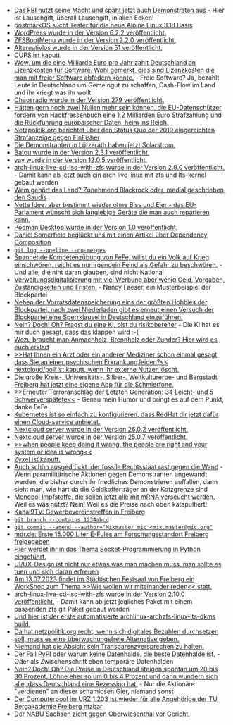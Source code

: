 * [Das FBI nutzt seine Macht und späht jetzt auch Demonstraten aus](http://blog.fefe.de/?ts=9a94ee99) - Hier ist Lauschgift, überall Lauschgift, in allen Ecken!
* [postmarkOS sucht Tester für die neue Alpine Linux 3.18 Basis](https://postmarketos.org/blog/2023/05/21/call-for-testers/)
* [WordPress wurde in der Version 6.2.2 veröffentlicht.](https://www.borncity.com/blog/2023/05/20/wordpress-6-2-2-freigegeben/)
* [ZFSBootMenu wurde in der Version 2.2.0 veröffentlicht.](https://github.com/zbm-dev/zfsbootmenu/releases/tag/v2.2.0)
* [Alternativlos wurde in der Version 51 veröffentlicht.](https://alternativlos.org/51/)
* [CUPS ist kaputt.](https://www.heise.de/news/Drucksystem-CUPS-Codeschmuggel-aus-dem-Netz-moeglich-9061315.html)
* [Wow, um die eine Milliarde Euro pro Jahr zahlt Deutschland an Lizenzkosten für Software. Wohl gemerkt, dies sind Lizenzkosten die man mit freier Software abfedern könnte.](http://blog.fefe.de/?ts=9a95f0b6) - Freie Software? Ja, bezahlt Leute in Deutschland um Gemeingut zu schaffen, Cash-Flow im Land und ihr kriegt was ihr wollt
* [Chaosradio wurde in der Version 279 veröffentlicht.](https://chaosradio.de/zugriff-auf-gesundheitsdaten)
* [Hätten gern noch zwei Nullen mehr sein können, die EU-Datenschützer fordern von Hackfressenbuch eine 1,2 Milliarden Euro Strafzahlung und die Rückführung europäischer Daten, heim ins Reich.](https://www.borncity.com/blog/2023/05/22/eu-datenschtzer-brummen-meta-12-milliarden-geldbue-auf-datentransfer-in-die-usa-verboten/)
* [Netzpolitik.org berichtet über den Status Quo der 2019 eingereichten Strafanzeige gegen FinFisher](https://netzpolitik.org/2023/unsere-strafanzeige-staatsanwaltschaft-erhebt-anklage-gegen-finfisher/)
* [Die Demonstranten in Lützerath haben jetzt Solarstrom.](https://netzpolitik.org/2023/luetzerath-und-co-kein-klimaprotest-ohne-infrastruktur/)
* [Batou wurde in der Version 2.3.1 veröffentlicht.](https://github.com/flyingcircusio/batou/pull/372)
* [yay wurde in der Version 12.0.5 veröffentlicht.](https://github.com/Jguer/yay/releases/tag/v12.0.5)
* [arch-linux-live-cd-iso-with-zfs wurde in der Version 2.9.0 veröffentlicht.](https://github.com/stevleibelt/arch-linux-live-cd-iso-with-zfs/releases/tag/2.9.0) - Damit kann ab jetzt auch ein arch live linux mit zfs und lts-kernel gebaut werden
* [Wem gehört das Land? Zunehmend Blackrock oder, medial geschrieben, den Saudis](https://netzfrauen.org/2023/05/23/landgrabbing-4/)
* [Nette Idee, aber bestimmt wieder ohne Biss und Eier - das EU-Parlament wünscht sich langlebige Geräte die man auch reparieren kann.](https://netzpolitik.org/2023/recht-auf-reparatur-eu-parlament-will-langlebigere-geraete/)
* [Podman Desktop wurde in der Version 1.0 veröffentlicht.](https://www.phoronix.com/news/Podman-Desktop-1.0)
* [Daniel Somerfield beglückt uns mit einen Artikel über Dependency Composition](https://martinfowler.com/articles/dependency-composition.html)
* [`git log --oneline --no-merges`](https://www.30secondsofcode.org/git/s/view-commits-summary/)
* [Spannende Kompetenzübung von FeFe, willst du ein Volk auf Krieg einschwören, reicht es nur irgendein Feind als Gefahr zu beschwören.](http://blog.fefe.de/?ts=9a9094cd) - Und alle, die niht daran glauben, sind nicht National
* [Verwaltungsdigitalisierung mit viel Werbung aber wenig Geld, Vorgaben, Zuständigkeiten und Fristen.](https://netzpolitik.org/2023/ozg-2-0-verwaltungsdigitalisierung-im-gaensemarsch/) - Nancy Faeser, ein Musterbeispiel der Blockpartei
* [Neben der Vorratsdatenspeicherung eins der größten Hobbies der Blockpartei, nach zwei Niederladen gibt es erneut einen Versuch der Blockpartei eine Sperrklausel in Deutschland einzuführen.](https://www.die-partei.de/2023/05/24/sperrklausel-fuer-die-europawahl/)
* [Nein? Doch! Oh? Fragst du eine KI, bist du risikobereiter](https://www.linux-magazin.de/news/studie-einsatz-von-ki-erhoeht-risikobereitschaft/) - Die KI hat es mir duch gesagt, dass das klappen wird :-(
* [Wozu braucht man Anmachholz, Brennholz oder Zunder? Hier wird es euch erklärt](https://www.zauber-kraut.de/wie-ein-kaminfeuer-mit-ofenfertigem-brennholz-gelingt)
* [>>Hat Ihnen ein Arzt oder ein anderer Mediziner schon einmal gesagt, dass Sie an einer psychischen Erkrankung leiden?<<](https://www.philoclopedia.de/2023/05/24/drei-gro%C3%9Fe-unwahrheiten/)
* [nextcloud/poll ist kaputt, wenn ihr externe Nutzer löscht.](https://github.com/nextcloud/polls/issues/2920)
* [Die große Kreis-, Universitäts-, Silber-, Weltkulturerbe- und Bergstadt Freiberg hat jetzt eine eigene App für die Schmierfone.](https://www.freiberg.de/stadt-und-buerger/aktuelles/neuigkeiten/silberstadt-app-neuigkeiten-aus-freiberg-direkt-aufs-smartphone)
* [>>Erneuter Terroranschlag der Letzten Generation: 34 Leicht- und 5 Schwerverspätete<<](http://blog.fefe.de/?ts=9a91bcb7) - Genau mein Humor und bringt es auf dem Punkt, danke FeFe
* [Kubernetes ist so einfach zu konfigurieren, dass RedHat dir jetzt dafür einen Cloud-service anbietet.](http://blog.fefe.de/?ts=9a91f312)
* [Nextcloud server wurde in der Version 26.0.2 veröffentlicht.](https://github.com/nextcloud/server/releases/tag/v26.0.2)
* [Nextcloud server wurde in der Version 25.0.7 veröffentlicht.](https://github.com/nextcloud/server/releases/tag/v25.0.7)
* [>>when people keep doing it wrong, the people are right and your system or idea is wrong<<](https://utcc.utoronto.ca/~cks/space/blog/programming/OnHTMLViaStringTemplates)
* [Zyxel ist kaputt.](https://www.bleepingcomputer.com/news/security/zyxel-warns-of-critical-vulnerabilities-in-firewall-and-vpn-devices/)
* [Auch schön ausgedrückt, der fossile Rechtsstaat rast gegen die Wand](https://netzpolitik.org/2023/letzte-generation-der-fossile-rechtsstaat-rast-gegen-die-wand/) - Wenn paramilitärische Aktionen gegen Demonstranten angewandt werden, die bisher durch ihr friedliches Demonstrieren auffallen, dann sieht man, wie hart da die Geldkofferträger an der Kotzgrenze sind
* [Monopol Impfstoffe, die sollen jetzt alle mit mRNA verseucht werden.](https://impfentscheidung.online/umstellung-aller-impfstoffe-auf-mrna-technologie/) - Weil es was nützt? Nein! Weil es die Preise nach oben katapultiert!
* [Kanal9TV: Gewerbevereinstreffen in Freiberg](https://www.youtube.com/watch?v=03MldzHfMjU)
* [`git branch --contains 1234abcd`](https://www.30secondsofcode.org/git/s/branches-containing-commit/)
* [`git commit --amend --author="Mixmaster mic <mix.master@mic.org"`](https://www.30secondsofcode.org/git/s/set-or-amend-commit-author/)
* [mdr.de: Erste 15.000 Liter E-Fules am Forschungsstandort Freiberg freigegeben](https://www.mdr.de/video/mdr-videos/a/video-725326.html)
* [Hier werdet ihr in das Thema Socket-Programmierung in Python eingeführt.](https://www.freecodecamp.org/news/socket-programming-in-python/)
* [UI/UX-Design ist nicht nur etwas was man machen muss, man sollte es tuen und sich daran erfreuen](https://www.freecodecamp.org/news/why-accessibility-matters-in-ui-ux-design/)
* [Am 13.07.2023 findet im Städtischen Festsaal von Freiberg ein WorkShop zum Thema >>Wie wollen wir miteinander reden<< statt.](http://freibergeragenda21.de/workshop-wie-wollen-wir-miteinander-reden/)
* [arch-linux-live-cd-iso-with-zfs wurde in der Version 2.10.0 veröffentlicht.](https://github.com/stevleibelt/arch-linux-live-cd-iso-with-zfs/releases/tag/2.10.0) - Damit kann ab jetzt jegliches Paket mit einem passenden zfs git Paket gebaut werden
* [Und hier ist der erste automatisierte archlinux-archzfs-linux-lts-dkms build.](https://github.com/stevleibelt/arch-linux-live-cd-iso-with-zfs/releases/tag/20230526)
* [Da hat netzpolitik.org recht, wenn sich digitales Bezahlen durchsetzen soll, muss es eine überwachungsfreie Alternative geben.](https://netzpolitik.org/2023/irgendwas-mit-internet-wir-brauchen-ueberwachungsfreie-bezahlalternativen/)
* [Niemand hat die Absicht sein Transparenzversprechen zu halten.](https://netzpolitik.org/2023/missingmails-wie-die-eu-kommission-ihr-transparenzversprechen-bricht/)
* [Der Fall PyPI oder warum keine Datenhalde, die beste Datenhalde ist.](https://blog.pypi.org/posts/2023-05-24-pypi-was-subpoenaed/) - Oder als Zwischenschritt eben temporäre Datenhalden
* [Nein? Doch! Oh? Die Preise in Deutschland steigen spontan um 20 bis 30 Prozent, Löhne eher so um 0 bis 4 Prozent und dann wundern sich alle, dass Deutschland eine Rezession hat.](https://www.onli-blogging.de/2266/Linksammlung-212023.html) - Nur die Aktionäre "verdienen" an dieser schamlosen Gier, niemand sonst
* [Der Computerpool im URZ 1.203 ist wieder für alle Angehörige der TU Bergakademie Freiberg ntzbar](https://blogs.hrz.tu-freiberg.de/urz/computerpool-wieder-verfuegbar/)
* [Der NABU Sachsen zieht gegen Oberwiesenthal vor Gericht.](https://sachsen.nabu.de/news/2023/33433.html)

